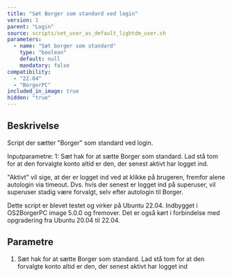 ```yaml
---
title: "Sæt Borger som standard ved login"
version: 1
parent: "Login"
source: scripts/set_user_as_default_lightdm_user.sh
parameters:
  - name: "Sæt borger som standard"
    type: "boolean"
    default: null
    mandatory: false
compatibility:  
  - "22.04"
  - "BorgerPC"
included_in_image: true
hidden: "true"
---
```


## Beskrivelse

Script der sætter "Borger" som standard ved login.

Inputparametre:
1: Sæt hak for at sætte Borger som standard. Lad stå tom for at  den forvalgte konto altid er den, der senest aktivt har logget ind.

"Aktivt" vil sige, at der er logget ind ved at klikke på brugeren, fremfor alene autologin via timeout. Dvs. hvis der senest er logget ind på superuser, vil superuser stadig være forvalgt, selv efter autologin til Borger.

Dette script er blevet testet og virker på Ubuntu 22.04.
Indbygget i OS2BorgerPC image 5.0.0 og fremover. Det er også kørt i forbindelse med opgradering fra Ubuntu 20.04 til 22.04.

## Parametre
1. Sæt hak for at sætte Borger som standard. Lad stå tom for at den forvalgte konto altid er den, der senest aktivt har logget ind


